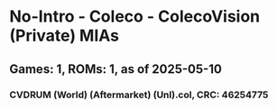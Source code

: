 # No-Intro - Coleco - ColecoVision (Private) MIAs
## Games: 1, ROMs: 1, as of 2025-05-10

### CVDRUM (World) (Aftermarket) (Unl).col, CRC: 46254775
